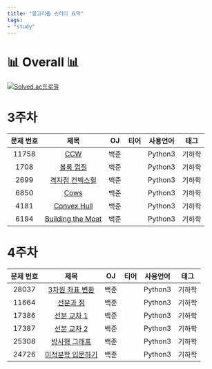 ```yaml
---
title: "알고리즘 스터디 요약"
tags:
- "study"
---
```


# 📊 Overall 📊
[![Solved.ac프로필](http://mazassumnida.wtf/api/v2/generate_badge?boj=bmchun00)](https://solved.ac/bmchun00)

# 3주차

|문제 번호|제목|OJ|티어|사용언어|태그
|:---:|:---:|:---:|:---:|:---:|:---:|
|11758|[CCW](https://bmchun00.github.io/alstu26/)|백준|<img src = "https://static.solved.ac/tier_small/11.svg" width = 15, height = 15>|Python3|기하학|
|1708|[볼록 껍질](https://bmchun00.github.io/alstu27/)|백준|<img src = "https://static.solved.ac/tier_small/16.svg" width = 15, height = 15>|Python3|기하학|
|2699|[격자점 컨벡스헐](https://bmchun00.github.io/alstu28/)|백준|<img src = "https://static.solved.ac/tier_small/16.svg" width = 15, height = 15>|Python3|기하학|
|6850|[Cows](https://bmchun00.github.io/alstu29/)|백준|<img src = "https://static.solved.ac/tier_small/16.svg" width = 15, height = 15>|Python3|기하학|
|4181|[Convex Hull](https://bmchun00.github.io/alstu30/)|백준|<img src = "https://static.solved.ac/tier_small/16.svg" width = 15, height = 15>|Python3|기하학|
|6194|[Building the Moat](https://bmchun00.github.io/alstu31/)|백준|<img src = "https://static.solved.ac/tier_small/16.svg" width = 15, height = 15>|Python3|기하학|

# 4주차

|문제 번호|제목|OJ|티어|사용언어|태그
|:---:|:---:|:---:|:---:|:---:|:---:|
|28037|[3차원 좌표 변환](https://bmchun00.github.io/alstu32/)|백준|<img src = "https://static.solved.ac/tier_small/12.svg" width = 15, height = 15>|Python3|기하학|
|11664|[선분과 점](https://bmchun00.github.io/alstu33/)|백준|<img src = "https://static.solved.ac/tier_small/11.svg" width = 15, height = 15>|Python3|기하학|
|17386|[선분 교차 1](https://bmchun00.github.io/alstu34/)|백준|<img src = "https://static.solved.ac/tier_small/13.svg" width = 15, height = 15>|Python3|기하학|
|17387|[선분 교차 2](https://bmchun00.github.io/alstu35/)|백준|<img src = "https://static.solved.ac/tier_small/14.svg" width = 15, height = 15>|Python3|기하학|
|25308|[방사형 그래프](https://bmchun00.github.io/alstu36/)|백준|<img src = "https://static.solved.ac/tier_small/12.svg" width = 15, height = 15>|Python3|기하학|
|24726|[미적분학 입문하기](https://bmchun00.github.io/alstu37/)|백준|<img src = "https://static.solved.ac/tier_small/12.svg" width = 15, height = 15>|Python3|기하학|

